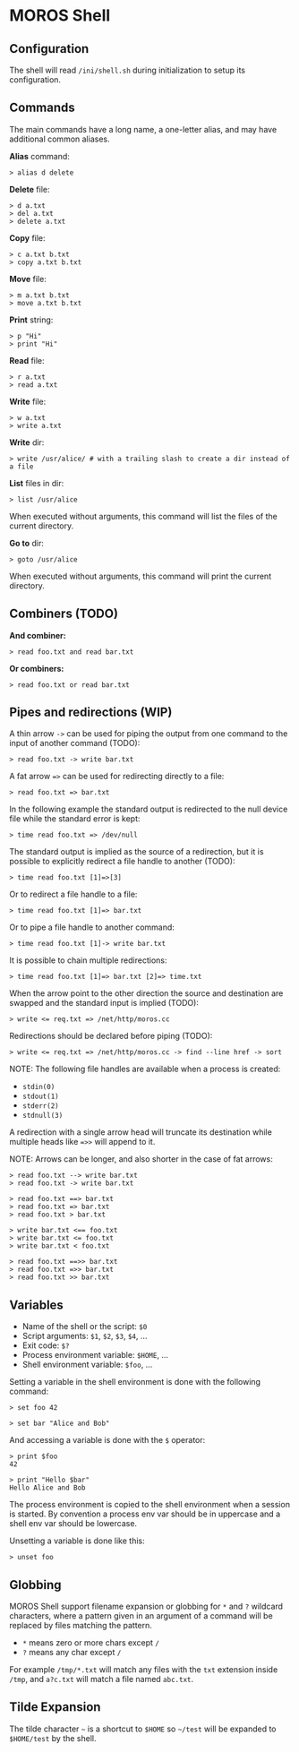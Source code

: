 # MOROS Shell


## Configuration

The shell will read `/ini/shell.sh` during initialization to setup its
configuration.


## Commands

The main commands have a long name, a one-letter alias, and may have
additional common aliases.

**Alias** command:

    > alias d delete

<!--
**Append** to file:

    > a a.txt
    > append a.txt
-->

**Delete** file:

    > d a.txt
    > del a.txt
    > delete a.txt

**Copy** file:

    > c a.txt b.txt
    > copy a.txt b.txt

**Move** file:

    > m a.txt b.txt
    > move a.txt b.txt

**Print** string:

    > p "Hi"
    > print "Hi"

**Read** file:

    > r a.txt
    > read a.txt

**Write** file:

    > w a.txt
    > write a.txt

**Write** dir:

    > write /usr/alice/ # with a trailing slash to create a dir instead of a file

**List** files in dir:

    > list /usr/alice

When executed without arguments, this command will list the files of the
current directory.

**Go to** dir:

    > goto /usr/alice

When executed without arguments, this command will print the current directory.


## Combiners (TODO)

**And combiner:**

    > read foo.txt and read bar.txt

**Or combiners:**

    > read foo.txt or read bar.txt


## Pipes and redirections (WIP)

A thin arrow `->` can be used for piping the output from one command to the
input of another command (TODO):

    > read foo.txt -> write bar.txt

A fat arrow `=>` can be used for redirecting directly to a file:

    > read foo.txt => bar.txt

In the following example the standard output is redirected to the null device
file while the standard error is kept:

    > time read foo.txt => /dev/null

The standard output is implied as the source of a redirection, but it is
possible to explicitly redirect a file handle to another (TODO):

    > time read foo.txt [1]=>[3]

Or to redirect a file handle to a file:

    > time read foo.txt [1]=> bar.txt

Or to pipe a file handle to another command:

    > time read foo.txt [1]-> write bar.txt

It is possible to chain multiple redirections:

    > time read foo.txt [1]=> bar.txt [2]=> time.txt

When the arrow point to the other direction the source and destination are
swapped and the standard input is implied (TODO):

    > write <= req.txt => /net/http/moros.cc

Redirections should be declared before piping (TODO):

    > write <= req.txt => /net/http/moros.cc -> find --line href -> sort

NOTE: The following file handles are available when a process is created:

- `stdin(0)`
- `stdout(1)`
- `stderr(2)`
- `stdnull(3)`

A redirection with a single arrow head will truncate its destination while
multiple heads like `=>>` will append to it.

NOTE: Arrows can be longer, and also shorter in the case of fat arrows:

    > read foo.txt --> write bar.txt
    > read foo.txt -> write bar.txt

<!--
    > read foo.txt | write bar.txt
-->

    > read foo.txt ==> bar.txt
    > read foo.txt => bar.txt
    > read foo.txt > bar.txt

    > write bar.txt <== foo.txt
    > write bar.txt <= foo.txt
    > write bar.txt < foo.txt

    > read foo.txt ==>> bar.txt
    > read foo.txt =>> bar.txt
    > read foo.txt >> bar.txt

## Variables

- Name of the shell or the script: `$0`
- Script arguments: `$1`, `$2`, `$3`, `$4`, ...
- Exit code: `$?`
- Process environment variable: `$HOME`, ...
- Shell environment variable: `$foo`, ...

Setting a variable in the shell environment is done with the following command:

    > set foo 42

    > set bar "Alice and Bob"

And accessing a variable is done with the `$` operator:

    > print $foo
    42

    > print "Hello $bar"
    Hello Alice and Bob

The process environment is copied to the shell environment when a session is
started. By convention a process env var should be in uppercase and a shell
env var should be lowercase.

Unsetting a variable is done like this:

    > unset foo

## Globbing

MOROS Shell support filename expansion or globbing for `*` and `?` wildcard
characters, where a pattern given in an argument of a command will be replaced
by files matching the pattern.

- `*` means zero or more chars except `/`
- `?` means any char except `/`

For example `/tmp/*.txt` will match any files with the `txt` extension inside
`/tmp`, and `a?c.txt` will match a file named `abc.txt`.


## Tilde Expansion

The tilde character `~` is a shortcut to `$HOME` so `~/test` will be expanded
to `$HOME/test` by the shell.
